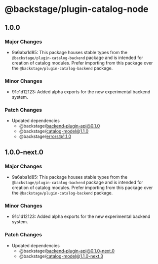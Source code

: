 # @backstage/plugin-catalog-node

## 1.0.0

### Major Changes

- 9a6aba1d85: This package houses stable types from the `@backstage/plugin-catalog-backend` package and is intended for creation of catalog modules. Prefer importing from this package over the `@backstage/plugin-catalog-backend` package.

### Minor Changes

- 91c1d12123: Added alpha exports for the new experimental backend system.

### Patch Changes

- Updated dependencies
  - @backstage/backend-plugin-api@0.1.0
  - @backstage/catalog-model@1.1.0
  - @backstage/errors@1.1.0

## 1.0.0-next.0

### Major Changes

- 9a6aba1d85: This package houses stable types from the `@backstage/plugin-catalog-backend` package and is intended for creation of catalog modules. Prefer importing from this package over the `@backstage/plugin-catalog-backend` package.

### Minor Changes

- 91c1d12123: Added alpha exports for the new experimental backend system.

### Patch Changes

- Updated dependencies
  - @backstage/backend-plugin-api@0.1.0-next.0
  - @backstage/catalog-model@1.1.0-next.3
